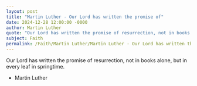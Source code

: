 ```yaml
---
layout: post
title: "Martin Luther - Our Lord has written the promise of"
date: 2024-12-28 12:00:00 -0000
author: Martin Luther
quote: "Our Lord has written the promise of resurrection, not in books alone, but in every leaf in springtime."
subject: Faith
permalink: /Faith/Martin Luther/Martin Luther - Our Lord has written the promise of
---
```


Our Lord has written the promise of resurrection, not in books alone, but in every leaf in springtime.

- Martin Luther
